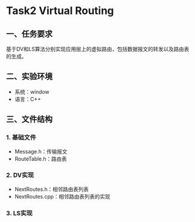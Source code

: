 # Task2 Virtual Routing

## 一、任务要求

基于DV和LS算法分别实现应用层上的虚拟路由，包括数据报文的转发以及路由表的生成。

## 二、实验环境

+ 系统：window
+ 语言：C++

## 三、文件结构

### 1. 基础文件

+ Message.h：传输报文
+ RouteTable.h：路由表

### 2. DV实现

+ NextRoutes.h：相邻路由表列表
+ NextRoutes.cpp：相邻路由表列表的实现

### 3. LS实现
